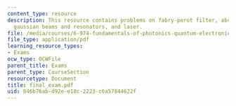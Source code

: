 ```yaml
---
content_type: resource
description: This resource contains problems on fabry-perot filter, abcd matrices,
  gaussian beams and resonators, and laser.
file: /media/courses/6-974-fundamentals-of-photonics-quantum-electronics-spring-2006/846b76abd92ee18c2223c6a57844622f_final_exam.pdf
file_type: application/pdf
learning_resource_types:
- Exams
ocw_type: OCWFile
parent_title: Exams
parent_type: CourseSection
resourcetype: Document
title: final_exam.pdf
uid: 846b76ab-d92e-e18c-2223-c6a57844622f
---
```

